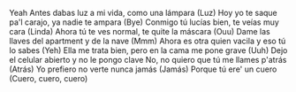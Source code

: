 Yeah
Antes dabas luz a mi vida, como una lámpara (Luz)
Hoy yo te saque pa'l carajo, ya nadie te ampara (Bye)
Conmigo tú lucías bien, te veías muy cara (Linda)
Ahora tú te ves normal, te quite la máscara (Ouu)
Dame las llaves del apartment y de la nave (Mmm)
Ahora es otra quien vacila y eso tú lo sabes (Yeh)
Ella me trata bien, pero en la cama me pone grave (Uuh)
Dejo el celular abierto y no le pongo clave
No, no quiero que tú me llames p'atrás (Atrás)
Yo prefiero no verte nunca jamás (Jamás)
Porque tú ere' un cuero (Cuero, cuero, cuero)
